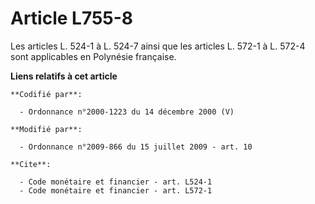 # Article L755-8

Les articles L. 524-1 à L. 524-7 ainsi que les articles L. 572-1 à L. 572-4 sont applicables en Polynésie française.

**Liens relatifs à cet article**

	**Codifié par**:

	  - Ordonnance n°2000-1223 du 14 décembre 2000 (V)

	**Modifié par**:

	  - Ordonnance n°2009-866 du 15 juillet 2009 - art. 10

	**Cite**:

	  - Code monétaire et financier - art. L524-1
	  - Code monétaire et financier - art. L572-1
